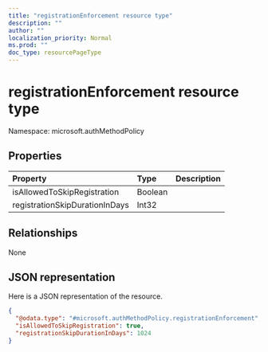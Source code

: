 ```yaml
---
title: "registrationEnforcement resource type"
description: ""
author: ""
localization_priority: Normal
ms.prod: ""
doc_type: resourcePageType
---
```


# registrationEnforcement resource type


Namespace: microsoft.authMethodPolicy



## Properties
|Property|Type|Description|
|:---|:---|:---|
|isAllowedToSkipRegistration|Boolean||
|registrationSkipDurationInDays|Int32||

## Relationships
None

## JSON representation
Here is a JSON representation of the resource.
<!-- {
  "blockType": "resource",
  "@odata.type": "microsoft.authMethodPolicy.registrationEnforcement"
}
-->
``` json
{
  "@odata.type": "#microsoft.authMethodPolicy.registrationEnforcement",
  "isAllowedToSkipRegistration": true,
  "registrationSkipDurationInDays": 1024
}
```

